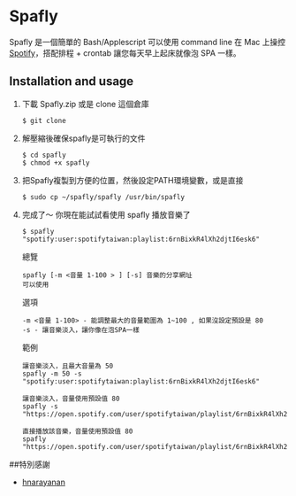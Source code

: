 # Spafly
Spafly 是一個簡單的 Bash/Applescript 可以使用 command line 在 Mac 上操控 [Spotify](https://www.spotify.com)，搭配排程 + crontab 讓您每天早上起床就像泡 SPA 一樣。

## Installation and usage
1. 下載 Spafly.zip 或是 clone 這個倉庫
    ````
    $ git clone 
    ````
2. 解壓縮後確保spafly是可執行的文件
    ````
    $ cd spafly
    $ chmod +x spafly
    ````
3. 把Spafly複製到方便的位置，然後設定PATH環境變數，或是直接
    ````
    $ sudo cp ~/spafly/spafly /usr/bin/spafly
    ````
4. 完成了～ 你現在能試試看使用 spafly 播放音樂了
    ````
    $ spafly "spotify:user:spotifytaiwan:playlist:6rnBixkR4lXh2djtI6esk6"
    ````
    總覽
    ````
    spafly [-m <音量 1-100 > ] [-s] 音樂的分享網址
    可以使用
    ````
    選項
    ````
    -m <音量 1-100> - 能調整最大的音量範圍為 1~100 , 如果沒設定預設是 80
    -s - 讓音樂淡入，讓你像在泡SPA一樣
    ````
    範例
    ````
    讓音樂淡入，且最大音量為 50
    spafly -m 50 -s "spotify:user:spotifytaiwan:playlist:6rnBixkR4lXh2djtI6esk6"

    讓音樂淡入，音量使用預設值 80
    spafly -s "https://open.spotify.com/user/spotifytaiwan/playlist/6rnBixkR4lXh2djtI6esk6"
    
    直接播放該音樂，音量使用預設值 80
    spafly "https://open.spotify.com/user/spotifytaiwan/playlist/6rnBixkR4lXh2djtI6esk6"
    ````

##特別感謝
* [hnarayanan](https://github.com/hnarayanan)
